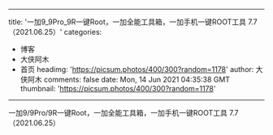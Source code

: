 
---
title: '一加9_9Pro_9R一键Root，一加全能工具箱，一加手机一键ROOT工具 7.7（2021.06.25）'
categories: 
 - 博客
 - 大侠阿木
 - 首页
headimg: 'https://picsum.photos/400/300?random=1178'
author: 大侠阿木
comments: false
date: Mon, 14 Jun 2021 04:35:38 GMT
thumbnail: 'https://picsum.photos/400/300?random=1178'
---

<div>   
一加9/9Pro/9R一键Root，一加全能工具箱，一加手机一键ROOT工具 7.7（2021.06.25）  
</div>
            